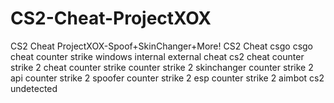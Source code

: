 # CS2-Cheat-ProjectXOX
CS2 Cheat ProjectXOX-Spoof+SkinChanger+More! CS2 Cheat csgo csgo cheat counter strike windows internal external cheat cs2 cheat counter strike 2 cheat counter strike counter strike 2 skinchanger counter strike 2 api counter strike 2 spoofer counter strike 2 esp counter strike 2 aimbot cs2 undetected 
